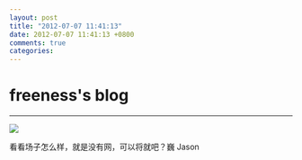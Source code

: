 ```yaml
---
layout: post
title: "2012-07-07 11:41:13"
date: 2012-07-07 11:41:13 +0800
comments: true
categories: 
---
```


# freeness's blog

----------

![](http://okqmqrbgo.bkt.clouddn.com/201207071141131.jpg)

>
看看场子怎么样，就是没有网，可以将就吧？巍 Jason